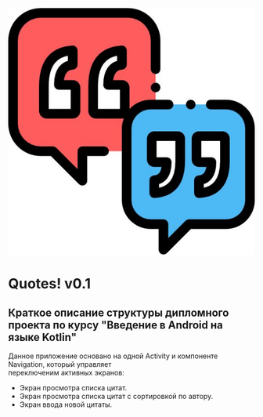 ![](logo.png)    
    
# Quotes! v0.1
 
## Краткое описание структуры дипломного проекта по курсу "Введение в Android на языке Kotlin"    

Данное приложение основано на одной Activity и компоненте Navigation, который управляет     
переключеним активных экранов:    
  
 - Экран просмотра списка цитат.
 - Экран просмотра списка цитат с сортировкой по автору.    
 - Экран ввода новой цитаты.

